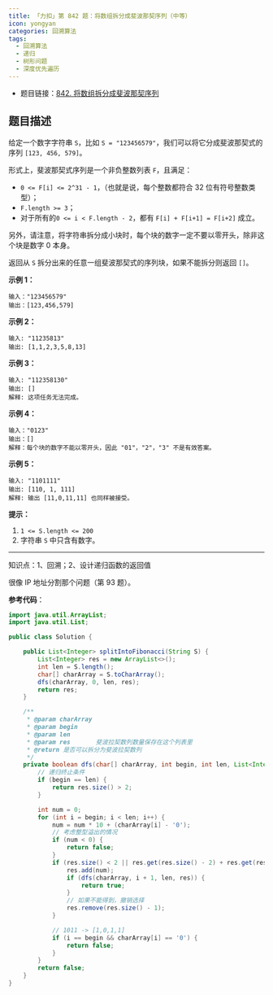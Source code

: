 ```yaml
---
title: 「力扣」第 842 题：将数组拆分成斐波那契序列（中等）
icon: yongyan
categories: 回溯算法
tags:
  - 回溯算法
  - 递归
  - 树形问题
  - 深度优先遍历
---
```


+ 题目链接：[842. 将数组拆分成斐波那契序列](https://leetcode-cn.com/problems/split-array-into-fibonacci-sequence/)

## 题目描述

给定一个数字字符串 `S`，比如 `S = "123456579"`，我们可以将它分成斐波那契式的序列 `[123, 456, 579]`。

形式上，斐波那契式序列是一个非负整数列表 `F`，且满足：

- `0 <= F[i] <= 2^31 - 1`，（也就是说，每个整数都符合 32 位有符号整数类型）；
- `F.length >= 3`；
- 对于所有的`0 <= i < F.length - 2`，都有 `F[i] + F[i+1] = F[i+2]` 成立。

另外，请注意，将字符串拆分成小块时，每个块的数字一定不要以零开头，除非这个块是数字 0 本身。

返回从 `S` 拆分出来的任意一组斐波那契式的序列块，如果不能拆分则返回 `[]`。

**示例 1：**

```
输入："123456579"
输出：[123,456,579]
```

**示例 2：**

```
输入: "11235813"
输出: [1,1,2,3,5,8,13]
```

**示例 3：**

```
输入: "112358130"
输出: []
解释: 这项任务无法完成。
```

**示例 4：**

```
输入："0123"
输出：[]
解释：每个块的数字不能以零开头，因此 "01"，"2"，"3" 不是有效答案。
```

**示例 5：**

```
输入: "1101111"
输出: [110, 1, 111]
解释: 输出 [11,0,11,11] 也同样被接受。
```



**提示：**

1. `1 <= S.length <= 200`
2. 字符串 `S` 中只含有数字。

---

知识点：1、回溯；2、设计递归函数的返回值

很像 IP 地址分割那个问题（第 93 题）。

**参考代码**：

```java
import java.util.ArrayList;
import java.util.List;

public class Solution {

    public List<Integer> splitIntoFibonacci(String S) {
        List<Integer> res = new ArrayList<>();
        int len = S.length();
        char[] charArray = S.toCharArray();
        dfs(charArray, 0, len, res);
        return res;
    }

    /**
     * @param charArray
     * @param begin
     * @param len
     * @param res       斐波拉契数列数量保存在这个列表里
     * @return 是否可以拆分为斐波拉契数列
     */
    private boolean dfs(char[] charArray, int begin, int len, List<Integer> res) {
        // 递归终止条件
        if (begin == len) {
            return res.size() > 2;
        }

        int num = 0;
        for (int i = begin; i < len; i++) {
            num = num * 10 + (charArray[i] - '0');
            // 考虑整型溢出的情况
            if (num < 0) {
                return false;
            }
            if (res.size() < 2 || res.get(res.size() - 2) + res.get(res.size() - 1) == num) {
                res.add(num);
                if (dfs(charArray, i + 1, len, res)) {
                    return true;
                }
                // 如果不能得到，撤销选择
                res.remove(res.size() - 1);
            }

            // 1011 -> [1,0,1,1]
            if (i == begin && charArray[i] == '0') {
                return false;
            }
        }
        return false;
    }
}
```

